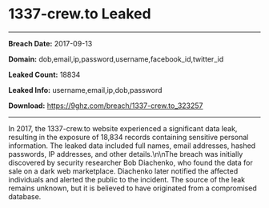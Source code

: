 # 1337-crew.to Leaked

------------
**Breach Date:** 2017-09-13

**Domain:** dob,email,ip,password,username,facebook_id,twitter_id

**Leaked Count:** 18834

**Leaked Info:** username,email,ip,dob,password

**Download:** https://9ghz.com/breach/1337-crew.to_323257

------------
In 2017, the 1337-crew.to website experienced a significant data leak, resulting in the exposure of 18,834 records containing sensitive personal information. The leaked data included full names, email addresses, hashed passwords, IP addresses, and other details.\n\nThe breach was initially discovered by security researcher Bob Diachenko, who found the data for sale on a dark web marketplace. Diachenko later notified the affected individuals and alerted the public to the incident. The source of the leak remains unknown, but it is believed to have originated from a compromised database.
